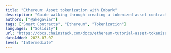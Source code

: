 ```yaml
---
title: "Ethereum: Asset tokenization with Embark"
description: "Guide walking through creating a tokenized asset contract and deploying it on Goerli"
authors: ["@akegaviar"]
tags: ["Smart Contracts", "Ethereum", "Tokenization"]
languages: ["Solidity"]
url: "https://docs.chainstack.com/docs/ethereum-tutorial-asset-tokenization-with-embark"
dateAdded: 2023-07-07
level: "Intermediate"
---
```

